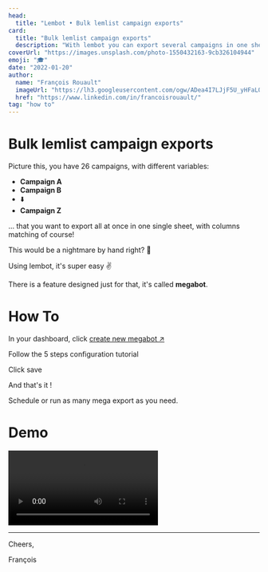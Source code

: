 ```yaml
---
head:
  title: "Lembot • Bulk lemlist campaign exports"
card:
  title: "Bulk lemlist campaign exports"
  description: "With lembot you can export several campaigns in one sheet, one below the other, with automatic columns matching. Let me show you."
coverUrl: "https://images.unsplash.com/photo-1550432163-9cb326104944"
emoji: "🎓"
date: "2022-01-20"
author:
  name: "François Rouault"
  imageUrl: "https://lh3.googleusercontent.com/ogw/ADea4I7LJjF5U_yHFaLQIoNCysLkiEHPLHnWKxj0i1SadVY=s32-c-mo"
  href: "https://www.linkedin.com/in/francoisrouault/"
tag: "how to"
---
```


# Bulk lemlist campaign exports

Picture this, you have 26 campaigns, with different variables:

- **Campaign A**
- **Campaign B**
- ⬇️
- **Campaign Z**

... that you want to export all at once in one single sheet, with columns matching of course!

This would be a nightmare by hand right? 🤯

Using lembot, it's super easy ✌️

There is a feature designed just for that, it's called **megabot**.

# How To

In your dashboard, click [create new megabot ↗️](https://lembot.com/dashboard/megabots/new)

Follow the 5 steps configuration tutorial

Click save

And that's it !

Schedule or run as many mega export as you need.

# Demo

![how to create a megabot](https://user-images.githubusercontent.com/2499356/151677870-bdcc60a0-c37c-4780-99e2-ff0012b789a0.mp4)

---

Cheers,

François
